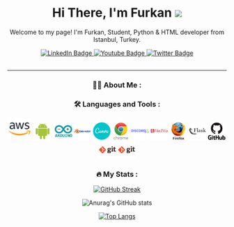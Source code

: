 <div align="center">
  <h1>
  Hi There, I'm Furkan
  <img src="https://media.giphy.com/media/hvRJCLFzcasrR4ia7z/giphy.gif" width="30px"/>
  </h1>
  
  Welcome to my page!
  I'm Furkan, Student, Python & HTML developer from Istanbul, Turkey.

  <div id="badges">
    <a href="https://github.com/yfrkn">
      <img src="https://img.shields.io/badge/LinkedIn-blue?style=for-the-badge&logo=linkedin&logoColor=white" alt="LinkedIn Badge"/>
    </a>
    <a href="https://www.youtube.com/channel/UCkbRXO_iWmgThZJPRt70D1g">
      <img src="https://img.shields.io/badge/YouTube-red?style=for-the-badge&logo=youtube&logoColor=white" alt="Youtube Badge"/>
    </a>
    <a href="https://twitter.com/yfrknk">
      <img src="https://img.shields.io/badge/Twitter-blue?style=for-the-badge&logo=twitter&logoColor=white" alt="Twitter Badge"/>
    </a>
  </div>
  
  <img src="https://komarev.com/ghpvc/?username=yfrkn&style=flat-square&color=blue" alt=""/>
  
  <hr>


### :technologist: About Me :
  
### :hammer_and_wrench: Languages and Tools :
<div>
  <img src="https://github.com/devicons/devicon/blob/master/icons/amazonwebservices/amazonwebservices-original-wordmark.svg" title="A" alt="A" width="50" height="50"/>&nbsp;
  <img src="https://github.com/devicons/devicon/blob/master/icons/android/android-original.svg" title="A" alt="A" width="40" height="40"/>&nbsp;
  <img src="https://github.com/devicons/devicon/blob/master/icons/arduino/arduino-original-wordmark.svg" title="ARDUINO" **alt="ARDUINO" width="40" height="40"/>
  <img src="https://github.com/devicons/devicon/blob/master/icons/blender/blender-original-wordmark.svg" title="BLENDER" **alt="BLENDER" width="40" height="40"/>
  <img src="https://github.com/devicons/devicon/blob/master/icons/canva/canva-original.svg" title="CANVA" **alt="CANVA" width="40" height="40"/>
  <img src="https://github.com/devicons/devicon/blob/master/icons/chrome/chrome-original-wordmark.svg" title="CHROME" **alt="CHROME" width="40" height="40"/>
  <img src="https://github.com/devicons/devicon/blob/master/icons/discordjs/discordjs-original-wordmark.svg" title="DISCORDJS" **alt="DISCORDJS" width="40" height="40"/>
  <img src="https://github.com/devicons/devicon/blob/master/icons/filezilla/filezilla-plain-wordmark.svg" title="FILEZILLA" **alt="FILEZILLA" width="40" height="40"/>
  <img src="https://github.com/devicons/devicon/blob/master/icons/firefox/firefox-original-wordmark.svg" title="FIREFOX" **alt="FIREFOX" width="40" height="40"/>
  <img src="https://github.com/devicons/devicon/blob/master/icons/flask/flask-original-wordmark.svg" title="FLASK" **alt="FLASK" width="40" height="40"/>
  <img src="https://github.com/devicons/devicon/blob/master/icons/github/github-original-wordmark.svg" title="GITHUB" **alt="GITHUB" width="40" height="40"/>
  <img src="https://github.com/devicons/devicon/blob/master/icons/git/git-original-wordmark.svg" title="Git" **alt="Git" width="40" height="40"/>
  <img src="https://github.com/devicons/devicon/blob/master/icons/git/git-original-wordmark.svg" title="Git" **alt="Git" width="40" height="40"/>
</div>
  
### :fire: My Stats :

[![GitHub Streak](http://github-readme-streak-stats.herokuapp.com?user=yfrkn&theme=dark)](https://git.io/streak-stats)
  
![Anurag's GitHub stats](https://github-readme-stats.vercel.app/api?username=yfrkn&show_icons=true&theme=codeSTACKr)

[![Top Langs](https://github-readme-stats.vercel.app/api/top-langs/?username=yfrkn&layout=compact&theme=codeSTACKr)](https://github.com/anuraghazra/github-readme-stats)

</div>
  

